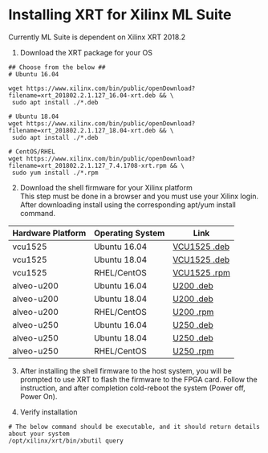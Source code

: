 # Installing XRT for Xilinx ML Suite
Currently ML Suite is dependent on Xilinx XRT 2018.2

1. Download the XRT package for your OS
```
## Choose from the below ##
# Ubuntu 16.04

wget https://www.xilinx.com/bin/public/openDownload?filename=xrt_201802.2.1.127_16.04-xrt.deb && \
 sudo apt install ./*.deb

# Ubuntu 18.04
wget https://www.xilinx.com/bin/public/openDownload?filename=xrt_201802.2.1.127_18.04-xrt.deb && \
 sudo apt install ./*.deb

# CentOS/RHEL
wget https://www.xilinx.com/bin/public/openDownload?filename=xrt_201802.2.1.127_7.4.1708-xrt.rpm && \
 sudo yum install ./*.rpm
```

2. Download the shell firmware for your Xilinx platform  
This step must be done in a browser and you must use your Xilinx login. After downloading install using the corresponding apt/yum install command.  
  
| Hardware Platform | Operating System | Link |  
|-------------------|------------------|------|  
| vcu1525 | Ubuntu 16.04 | [VCU1525 .deb](https://www.xilinx.com/member/forms/download/eula-xef.html?filename=xilinx-vcu1525-dynamic-16.04.deb) |
| vcu1525 | Ubuntu 18.04 | [VCU1525 .deb](https://www.xilinx.com/member/forms/download/eula-xef.html?filename=xilinx-vcu1525-dynamic-18.04.deb) |
| vcu1525 | RHEL/CentOS | [VCU1525 .rpm](https://www.xilinx.com/member/forms/download/eula-xef.html?filename=xilinx-vcu1525-dynamic-5.1-2342198.x86_64.rpm) |
| alveo-u200 | Ubuntu 16.04 | [U200 .deb](https://www.xilinx.com/member/forms/download/eula-xef.html?filename=xilinx-u200-xdma-16.04.deb) |
| alveo-u200 | Ubuntu 18.04 | [U200 .deb](https://www.xilinx.com/member/forms/download/eula-xef.html?filename=xilinx-u200-xdma-18.04.deb) |
| alveo-u200 | RHEL/CentOS | [U200 .rpm](https://www.xilinx.com/member/forms/download/eula-xef.html?filename=xilinx-u200-xdma-201820.1-2342198.x86_64.rpm) |
| alveo-u250 | Ubuntu 16.04 | [U250 .deb](https://www.xilinx.com/member/forms/download/eula-xef.html?filename=xilinx-u250-xdma-16.04.deb) |
| alveo-u250 | Ubuntu 18.04 | [U250 .deb](https://www.xilinx.com/member/forms/download/eula-xef.html?filename=xilinx-u250-xdma-18.04.deb) |
| alveo-u250 | RHEL/CentOS | [U250 .rpm](https://www.xilinx.com/member/forms/download/eula-xef.html?filename=xilinx-u250-xdma-201820.1-2342198.x86_64.rpm) |

3. After installing the shell firmware to the host system, you will be prompted to use XRT to flash the firmware to the FPGA card. 
Follow the instruction, and after completion cold-reboot the system (Power off, Power On).

4. Verify installation
```
# The below command should be executable, and it should return details about your system
/opt/xilinx/xrt/bin/xbutil query
```
